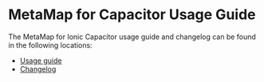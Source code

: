 # MetaMap for Capacitor Usage Guide

The MetaMap for Ionic Capacitor usage guide and changelog can be found in the following locations:

- [Usage guide](https://github.com/GetMetaMap/metamap-capacitor-plugin/blob/main/docs/metaMap-capacitor.md)
- [Changelog](https://github.com/GetMetaMap/metamap-capacitor-plugin/blob/main/docs/metamap-capacitor-changelog.md)
